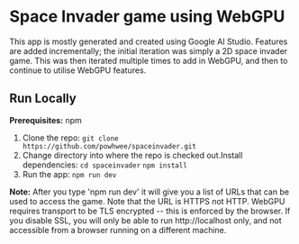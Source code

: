 

# Space Invader game using WebGPU

This app is mostly generated and created using Google AI Studio. 
Features are added incrementally; the initial iteration was simply a 2D space invader game. 
This was then iterated multiple times to add in WebGPU, and then to continue to utilise WebGPU features.


## Run Locally

**Prerequisites:**  npm

1. Clone the repo:
   `git clone https://github.com/powhwee/spaceinvader.git`
2. Change directory into where the repo is checked out.Install dependencies:
   `cd spaceinvader`
   `npm install`
3. Run the app:
   `npm run dev`

**Note:**  After you type 'npm run dev' it will give you a list of URLs that can be used to access the game.  Note that the URL is HTTPS not HTTP.  WebGPU requires transport to be TLS encrypted -- this is enforced by the browser.  If you disable SSL, you will only be able to run http://localhost only, and not accessible from a browser running on a different machine.  

